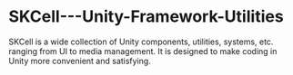 # SKCell---Unity-Framework-Utilities
SKCell is a wide collection of Unity components, utilities, systems, etc. ranging from UI to media management. It is designed to make coding in Unity more convenient and satisfying.
